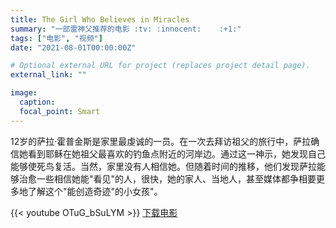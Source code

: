 ```yaml
---
title: The Girl Who Believes in Miracles
summary: "一部雷神父推荐的电影 :tv: :innocent:	:+1:"
tags: ["电影", "视频"]
date: "2021-08-01T00:00:00Z"

# Optional external URL for project (replaces project detail page).
external_link: ""

image:
  caption:
  focal_point: Smart
---
```

12岁的萨拉·霍普金斯是家里最虔诚的一员。在一次去拜访祖父的旅行中，萨拉确信她看到耶稣在她祖父最喜欢的钓鱼点附近的河岸边。通过这一神示，她发现自己能够使死鸟复活。当然，家里没有人相信她。但随着时间的推移，他们发现萨拉能够治愈一些相信她能"看见"的人，很快，她的家人、当地人，甚至媒体都争相要更多地了解这个"能创造奇迹"的小女孩"。

{{< youtube OTuG_bSuLYM >}}
[下载电影](https://ffyoutube.com/watch?v=OTuG_bSuLYM)
